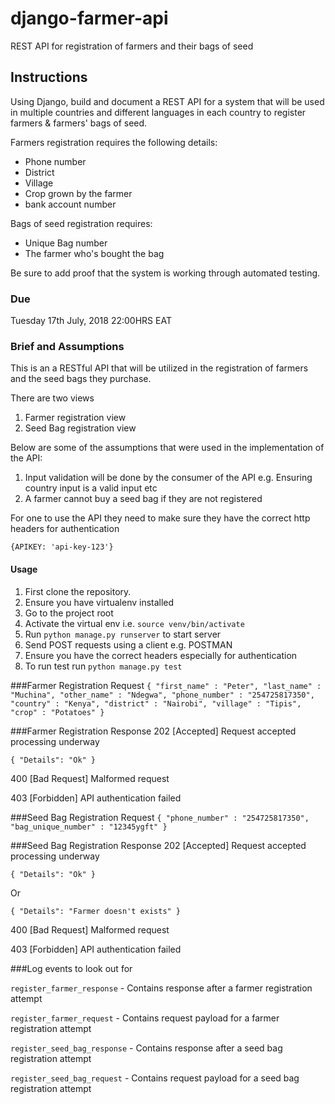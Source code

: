 # django-farmer-api

REST API for registration of farmers and their bags of seed


## Instructions

Using Django, build and document a REST API for a system that will be used in multiple countries and different languages in each country to  register farmers & farmers' bags of seed. 

Farmers registration requires the following details:
 - Phone number
 - District
 - Village 
 - Crop grown by the farmer 
 - bank account number 

Bags of seed registration requires:
 - Unique Bag number 
 - The farmer who's bought the bag 
 
 Be sure to add proof that the system is working through automated testing.  


### Due
Tuesday 17th July, 2018 22:00HRS EAT

### Brief and Assumptions
This is an a RESTful API that will be utilized in the registration of farmers and the seed bags they purchase.

There are two views
1. Farmer registration view
2. Seed Bag registration view

Below are some of the assumptions that were used in the implementation of the API:
1. Input validation will be done by the consumer of the API e.g. Ensuring country input is a valid input etc
2. A farmer cannot buy a seed bag if they are not registered

For one to use the API they need to make sure they have the correct http headers for authentication

`{APIKEY: 'api-key-123'}`

#### Usage
1. First clone the repository.
2. Ensure you have virtualenv installed
3. Go to the project root
4. Activate the virtual env i.e. `source venv/bin/activate`
5. Run `python manage.py runserver` to start server
6. Send POST requests using a client e.g. POSTMAN
7. Ensure you have the correct headers especially for authentication
8. To run test run `python manage.py test`

###Farmer Registration Request
`
{
    "first_name" : "Peter",
    "last_name" : "Muchina",
    "other_name" : "Ndegwa",
    "phone_number" : "254725817350",
    "country" : "Kenya",
    "district" : "Nairobi",
    "village" : "Tipis",
    "crop" : "Potatoes"
}
`

###Farmer Registration Response
202 [Accepted]  Request accepted processing underway

`
{
    "Details": "Ok"
}
`

400 [Bad Request] Malformed request

403 [Forbidden] API authentication failed

###Seed Bag Registration Request
`
{
    "phone_number" : "254725817350",
    "bag_unique_number" : "12345ygft"
}
`

###Seed Bag Registration Response
202 [Accepted]  Request accepted processing underway

`
{
    "Details": "Ok"
}
`

Or

`
{
    "Details": "Farmer doesn't exists"
}
`

400 [Bad Request] Malformed request

403 [Forbidden] API authentication failed


###Log events to look out for

`register_farmer_response` - Contains response after a farmer registration attempt

`register_farmer_request` - Contains request payload for a farmer registration attempt

`register_seed_bag_response` - Contains response after a seed bag registration attempt

`register_seed_bag_request` - Contains request payload for a seed bag registration attempt
